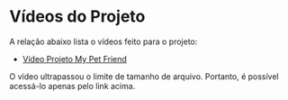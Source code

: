 # Vídeos do Projeto
A relação abaixo lista o vídeos feito para o projeto:
 - [Vídeo Projeto My Pet Friend](https://youtu.be/pb7BNpOLuFA)

O vídeo ultrapassou o limite de tamanho de arquivo. Portanto, é possível acessá-lo apenas pelo link acima.



